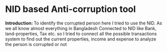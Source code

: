  <h1>NID based Anti-corruption tool</h1>
   <p>
        <strong>Introduction: </strong>To identify the corrupted person here I tried to use the NID. As we all know almost everything in Bangladesh Connected to NID like Bank, land-properties, Tax etc. 
so I tried to connect all the possible transactions system to find out the current properties, income and expense to analyze the person is corrupted or not
    </p>
